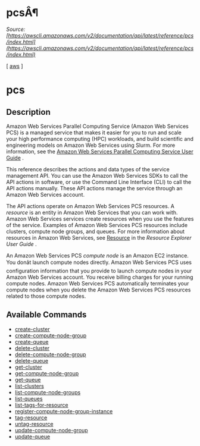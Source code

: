 # pcsÂ¶

*Source: [https://awscli.amazonaws.com/v2/documentation/api/latest/reference/pcs/index.html](https://awscli.amazonaws.com/v2/documentation/api/latest/reference/pcs/index.html)*

[ [aws](https://awscli.amazonaws.com/v2/documentation/api/latest/reference/index.html#cli-aws) ]

# pcs

## Description

Amazon Web Services Parallel Computing Service (Amazon Web Services PCS) is a managed service that makes it easier for you to run and scale your high performance computing (HPC) workloads, and build scientific and engineering models on Amazon Web Services using Slurm. For more information, see the [Amazon Web Services Parallel Computing Service User Guide](https://docs.aws.amazon.com/pcs/latest/userguide) .

This reference describes the actions and data types of the service management API. You can use the Amazon Web Services SDKs to call the API actions in software, or use the Command Line Interface (CLI) to call the API actions manually. These API actions manage the service through an Amazon Web Services account.

The API actions operate on Amazon Web Services PCS resources. A *resource* is an entity in Amazon Web Services that you can work with. Amazon Web Services services create resources when you use the features of the service. Examples of Amazon Web Services PCS resources include clusters, compute node groups, and queues. For more information about resources in Amazon Web Services, see [Resource](https://docs.aws.amazon.com/resource-explorer/latest/userguide/getting-started-terms-and-concepts.html#term-resource) in the *Resource Explorer User Guide* .

An Amazon Web Services PCS *compute node* is an Amazon EC2 instance. You donât launch compute nodes directly. Amazon Web Services PCS uses configuration information that you provide to launch compute nodes in your Amazon Web Services account. You receive billing charges for your running compute nodes. Amazon Web Services PCS automatically terminates your compute nodes when you delete the Amazon Web Services PCS resources related to those compute nodes.

## Available Commands

- [create-cluster](https://awscli.amazonaws.com/v2/documentation/api/latest/reference/pcs/create-cluster.html)
- [create-compute-node-group](https://awscli.amazonaws.com/v2/documentation/api/latest/reference/pcs/create-compute-node-group.html)
- [create-queue](https://awscli.amazonaws.com/v2/documentation/api/latest/reference/pcs/create-queue.html)
- [delete-cluster](https://awscli.amazonaws.com/v2/documentation/api/latest/reference/pcs/delete-cluster.html)
- [delete-compute-node-group](https://awscli.amazonaws.com/v2/documentation/api/latest/reference/pcs/delete-compute-node-group.html)
- [delete-queue](https://awscli.amazonaws.com/v2/documentation/api/latest/reference/pcs/delete-queue.html)
- [get-cluster](https://awscli.amazonaws.com/v2/documentation/api/latest/reference/pcs/get-cluster.html)
- [get-compute-node-group](https://awscli.amazonaws.com/v2/documentation/api/latest/reference/pcs/get-compute-node-group.html)
- [get-queue](https://awscli.amazonaws.com/v2/documentation/api/latest/reference/pcs/get-queue.html)
- [list-clusters](https://awscli.amazonaws.com/v2/documentation/api/latest/reference/pcs/list-clusters.html)
- [list-compute-node-groups](https://awscli.amazonaws.com/v2/documentation/api/latest/reference/pcs/list-compute-node-groups.html)
- [list-queues](https://awscli.amazonaws.com/v2/documentation/api/latest/reference/pcs/list-queues.html)
- [list-tags-for-resource](https://awscli.amazonaws.com/v2/documentation/api/latest/reference/pcs/list-tags-for-resource.html)
- [register-compute-node-group-instance](https://awscli.amazonaws.com/v2/documentation/api/latest/reference/pcs/register-compute-node-group-instance.html)
- [tag-resource](https://awscli.amazonaws.com/v2/documentation/api/latest/reference/pcs/tag-resource.html)
- [untag-resource](https://awscli.amazonaws.com/v2/documentation/api/latest/reference/pcs/untag-resource.html)
- [update-compute-node-group](https://awscli.amazonaws.com/v2/documentation/api/latest/reference/pcs/update-compute-node-group.html)
- [update-queue](https://awscli.amazonaws.com/v2/documentation/api/latest/reference/pcs/update-queue.html)